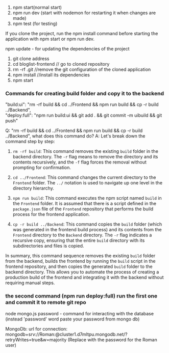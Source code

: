 <!-- starting server -->

1. npm start(normal start)
2. npm run dev (start with nodemon for restarting it when changes are made)
3. npm test (for testing)

If you clone the project, run the npm install command before starting the application with npm start or npm run dev.

npm update - for updating the dependencies of the project

<!-- when you clone project from github -->

1. git clone address
2. cd bloglist-frontend // go to cloned repository
3. rm -rf .git //remove the git configuration of the cloned application
4. npm install //install its dependencies
5. npm start

### Commands for creating build folder and copy it to the backend

"build:ui": "rm -rf build && cd ../Frontend && npm run build && cp -r build ../Backend",\
"deploy:full": "npm run build:ui && git add . && git commit -m uibuild && git push"

Q: "rm -rf build && cd ../Frontend && npm run build && cp -r build ../Backend",
what does this command do?
A: Let's break down the command step by step:

1. `rm -rf build`: This command removes the existing `build` folder in the backend directory. The `-r` flag means to remove the directory and its contents recursively, and the `-f` flag forces the removal without prompting for confirmation.

2. `cd ../Frontend`: This command changes the current directory to the `Frontend` folder. The `../` notation is used to navigate up one level in the directory hierarchy.

3. `npm run build`: This command executes the npm script named `build` in the `Frontend` folder. It is assumed that there is a script defined in the `package.json` file of the `Frontend` repository that performs the build process for the frontend application.

4. `cp -r build ../Backend`: This command copies the `build` folder (which was generated in the frontend build process) and its contents from the `Frontend` directory to the `Backend` directory. The `-r` flag indicates a recursive copy, ensuring that the entire `build` directory with its subdirectories and files is copied.

In summary, this command sequence removes the existing `build` folder from the backend, builds the frontend by running the `build` script in the frontend repository, and then copies the generated `build` folder to the backend directory. This allows you to automate the process of creating a production build of the frontend and integrating it with the backend without requiring manual steps.

### the second command (npm run deploy:full) run the first one and commit it to remote git repo

node mongo.js password - command for interacting with the database (instead 'password' word paste your password from mongo db)

MongoDb:
url for connection:
mongodb+srv://Roman:<password>@cluster1.d7mltpu.mongodb.net/?retryWrites=true&w=majority (Replace <password> with the password for the Roman user)
